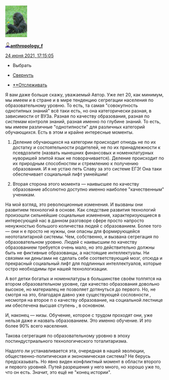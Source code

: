 [![79892012](../_resources/79892012)](https://anthropology-f.livejournal.com/)

[![userinfo_v8.png](../_resources/userinfo_v8-1.png)](https://anthropology-f.livejournal.com/profile)[**anthropology_f**](https://anthropology-f.livejournal.com/)

 [24 июня 2021, 17:15:05](https://ivanov-petrov.livejournal.com/1984934.html?thread=167375270#t167375270)

- Выбрать

- [Свернуть](https://ivanov-petrov.livejournal.com/1984934.html?thread=167375270#t167375270)

- [**Отслеживать](https://www.livejournal.com/manage/subscriptions/comments.bml?talkid=167375270&journal=ivanov_petrov)

Я вам даже больше скажу, уважаемый Автор. Уже лет 20, как минимум, мы имеем и в стране и в мире тенденцию сегрегации населения по образовательному уровню. То есть, та самая "совокупность однотипных знаний" всё таки есть, но она категорически разная, в зависимости от ВУЗа. Разная по качеству образования, разная по системам контроля знаний, разная именно по глубине знаний. То есть, мы имеем различные "однотипности" для различных категорий обучающихся. Есть в этом и крайне интересные моменты.

1. Деление обучающихся на категории происходит отнюдь не по их достатку и состоятельности родителей, не по их принадлежности к псевдоэлите (назвать нынешних финансовых и номенклатурных нуворишей элитой язык не поворачивается). Деление происходит по их природным способностям и стремлению к получению образования. И я не устаю петь Славу за это системе ЕГЭ! Она таки обеспечивает социальный лифт умнейшим!

2. Вторая сторона этого момента — наивысшее по качеству образование абсолютно доступно именно наиболее "качественным" ученикам.

На мой взгляд, это революционные изменения. И вызваны они развитием технологий в основе. Как следствие развития технологий произошли сильнейшие социальные изменения, характеризующиеся в интересующей нас в данном разговоре сфере просто напросто ненужностью большого количества людей с образованием. Более того — они н е просто не нужны, они опасны для формирующейся неототалитарной системы. Чем, собственно, и вызвана сегрегация по образовательном уровню. Людей с наивысшим по качеству образованием требуется очень мало, но это действительно должны быть не фиктивные образованцы, а настоящие интеллектуалы. Ни связями ни деньгами не сделать себе соответствующий мозг, отсюда и прекрасный социальный лифт для подлинных интеллектуалов, которые остро необходимы при нашей технологизации.

А вот детки богатых и номенклатуры в большинстве своём толпятся на втором образовательном уровне, где качество образования довольно высокое, но материалец не позволяет дотянуться до первого. Но, не смотря на это, благодаря давно уже существующей сословности , несмотря на второе п о качеству образование, на социальной лестнице им обеспечена высшая ступень , в основном.

И, наконец — низы. Обучение, которое с трудом проходят они, уже нельзя даже и назвать образованием. Это именно обучение. И это более 90% всего населения.

Такова сегрегация по образовательному уровню в эпоху постиндустриального технологического тоталитаризма.

Надолго ли устанавливается эта, очередная в нашей эволюции, общественно-политическая и экономическая система? Не берусь предсказывать. Но явно виден конфликтный момент в области второго и первого уровней. Путей разрешения у него много, но хорошо уже то, что он есть. Значит, это ещё не "конец истории".

<div style="display: none;">  </div>